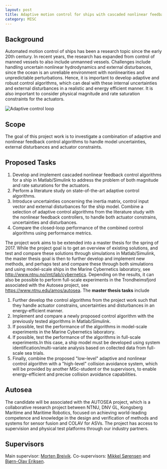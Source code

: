 ```yaml
---
layout: post
title: Adaptive motion control for ships with cascaded nonlinear feedback control
category: MISC
---
```

## Background
Automated motion control of ships has been a research topic since the early 20th century. In recent years, the research has expanded from control of manned vessels to also include unmanned vessels. Challenges include handling uncertain nonlinear hydrodynamics and external disturbances, since the ocean is an unreliable environment with nonlinearities and unpredictable perturbations. Hence, it is important to develop adaptive and robust control algorithms, which can deal with these internal uncertainties and external disturbances in a realistic and energy efficient manner. It is also important to consider physical magnitude and rate saturation constraints for the actuators.

![Adaptive control loop]({{site.url}}/assets/adaptive.png)

## Scope
The goal of this project work is to investigate a combination of adaptive and nonlinear feedback control algorithms to handle model uncertainties, external disturbances and actuator constraints.

## Proposed Tasks
1. Develop and implement cascaded nonlinear feedback control algorithms for a ship in Matlab/Simulink to address the problem of both magnitude and rate saturations for the actuators. 
2. Perform a literature study on state-of-the-art adaptive control algorithms.
3. Introduce uncertainties concerning the inertia matrix, control input vector and external disturbances for the ship model. Combine a selection of adaptive control algorithms from the literature study with the nonlinear feedback controllers, to handle both actuator constrains, uncertainties and disturbances.
4. Compare the closed-loop performance of the combined control algorithms using performance metrics.

The project work aims to be extended into a master thesis for the spring of 2017. While the project goal is to get an overview of existing solutions, and test and compare these solutions through simulations in Matlab/Simulink, the master thesis goal is then to further develop and implement new methods, and perhaps test and compare these through both simulations and using model-scale ships in the Marine Cybernetics laboratory, see <http://www.ntnu.no/imt/lab/cybernetics>. Depending on the results, it can also be possible to perform full-scale experiments in the Trondheimsfjord associated with the Autosea project, see <https://www.ntnu.edu/amos/autosea>. The **master thesis tasks** include

1. Further develop the control algorithms from the project work such that they handle actuator constrains, uncertainties and disturbances in an energy-efficient manner.
2. Implement and compare a newly proposed control algorithm with the previously tested algorithms in Matlab/Simulink.
3. If possible, test the performance of the algorithms in model-scale experiments in the Marine Cybernetics laboratory.
4. If possible, test the performance of the algorithms in full-scale experiments.In this case, a ship model must be developed using system identification/multi-variate analysis based on collected data from full-scale sea trials.
5. Finally, combine the proposed "low-level" adaptive and nonlinear control algorithm with a "high-level" collision avoidance system, which will be provided by another MSc-student or the supervisors, to enable energy-efficient and precise collision avoidance capabilities.

## Autosea
The candidate will be associated with the AUTOSEA project, which is a collaborative research project between NTNU, DNV GL, Kongsberg Maritime and Maritime Robotics, focused on achieving world-leading competence and knowledge in the design and verification of methods and systems for sensor fusion and COLAV for ASVs. The project has access to supervision and physical test platforms through our industry partners.

## Supervisors 
Main supervisor: [Morten Breivik](http://www.ntnu.no/ansatte/morten.breivik).
Co-supervisors: [Mikkel Sørensen](http://www.ntnu.no/ansatte/mikkelns) and [Bjørn-Olav Eriksen](http://www.ntnu.no/ansatte/boerikse).
